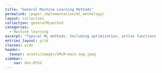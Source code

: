 ```yaml
---
title: "General Machine Learning Methods"
permalink: /paper_implementation/ml_methology/
layout: collection
collection: generalMLmethod
categories:
  - Machine learning
excerpt: "Typical ML methods. Including optimization, active functions, normalization, regularization and etc. Methods introduced here are the foundation for advanced deep learning methods"
entries_layout: grid
classes: wide
header:
  teaser: assets/images/GMLM-main-img.jpeg
sidebar:
    nav: Gen-Mthd
---
```



